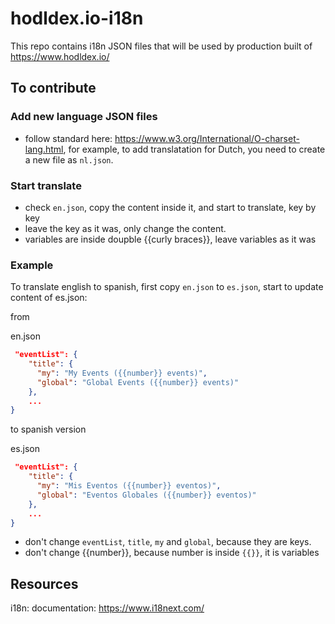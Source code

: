 # hodldex.io-i18n

This repo contains i18n JSON files that will be used by production built of https://www.hodldex.io/

## To contribute

### Add new language JSON files

- follow standard here: https://www.w3.org/International/O-charset-lang.html, for example, to add translatation for Dutch, you need to create a new file as `nl.json`.

### Start translate

- check `en.json`, copy the content inside it, and start to translate, key by key
- leave the key as it was, only change the content.
- variables are inside doupble {{curly braces}}, leave variables as it was

### Example

To translate english to spanish, first copy `en.json` to `es.json`, start to update content of es.json:

from

en.json
```json
 "eventList": {
    "title": {
      "my": "My Events ({{number}} events)",
      "global": "Global Events ({{number}} events)"
    },
    ...
}
```

to spanish version

es.json
```json
 "eventList": {
    "title": {
      "my": "Mis Eventos ({{number}} eventos)",
      "global": "Eventos Globales ({{number}} eventos)"
    },
    ...
}
```

- don't change `eventList`, `title`, `my` and `global`, because they are keys.
- don't change {{number}}, because number is inside `{{}}`, it is variables

## Resources

i18n: documentation: https://www.i18next.com/
